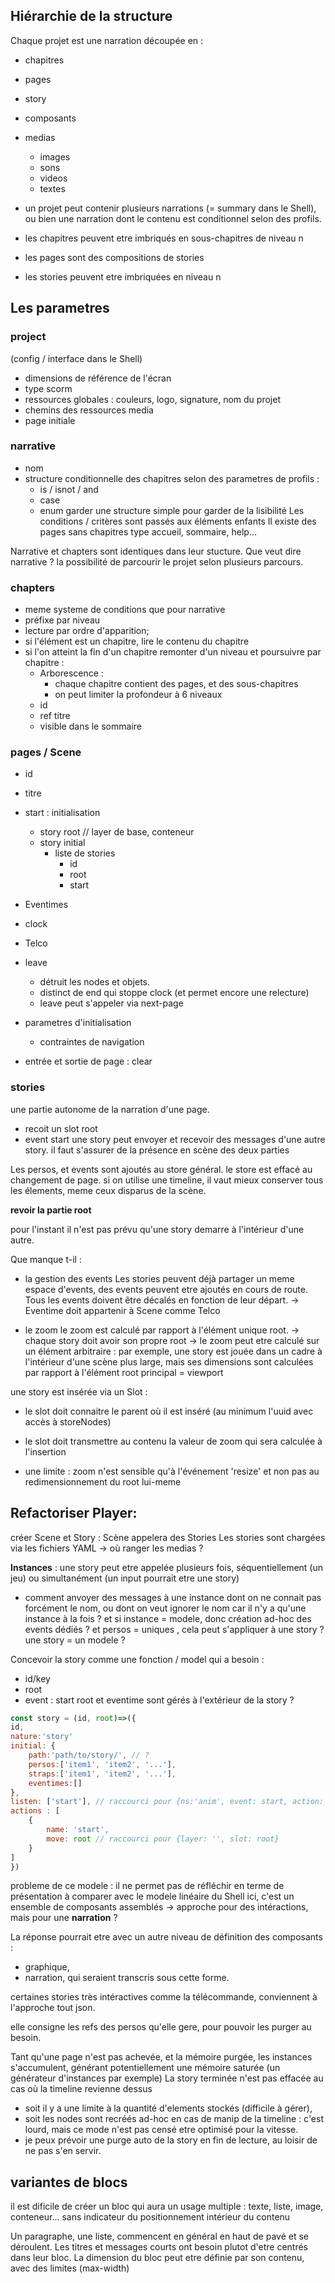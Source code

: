 ## Hiérarchie de la structure

Chaque projet est une narration  découpée en :
 - chapitres
 - pages
 - story
 - composants
 - medias
    - images
    - sons
    - videos
    - textes

- un projet peut contenir plusieurs narrations (= summary dans le Shell), ou bien une narration dont le contenu est conditionnel selon des profils.
- les chapitres peuvent etre imbriqués en sous-chapitres de niveau n
- les pages sont des compositions de stories
- les stories peuvent etre imbriquées en niveau n

## Les parametres

### project
(config / interface dans le Shell)
- dimensions de référence de l'écran
- type scorm
- ressources globales : couleurs, logo, signature, nom du projet
- chemins des ressources media
- page initiale

### narrative
- nom 
- structure conditionnelle des chapitres selon des parametres de profils : 
    - is / isnot / and
    - case
    - enum
    garder une structure simple pour garder de la lisibilité
Les conditions / critères sont passés aux éléments enfants
Il existe des pages sans chapitres type accueil, sommaire, help...

Narrative et chapters sont identiques dans leur stucture.
Que veut dire narrative ? la possibilité de parcourir le projet selon plusieurs parcours.

### chapters
- meme systeme de conditions que pour narrative
- préfixe par niveau
- lecture par ordre d'apparition; 
- si l'élément est un chapitre, lire le contenu du chapitre
- si l'on atteint la fin d'un chapitre remonter d'un niveau et poursuivre
par chapitre : 
    - Arborescence : 
        - chaque chapitre contient des pages, et des sous-chapitres
        - on peut limiter la profondeur à 6 niveaux
    - id
    - ref titre 
    - visible dans le sommaire

### pages / Scene
- id
- titre
- start : initialisation
    - story root // layer de base, conteneur
    - story initial
        - liste de stories
            - id
            - root
            - start
- Eventimes
- clock
- Telco
- leave
    - détruit les nodes et objets. 
    - distinct de end qui stoppe clock (et permet encore une relecture)
    - leave peut s'appeler via next-page


- parametres d'initialisation 
    - contraintes de navigation 
- entrée et sortie de page : clear

### stories
une partie autonome de la narration d'une page. 
- recoit un slot root 
- event start
une story peut envoyer et recevoir des messages d'une autre story. il faut s'assurer de la présence en scène des deux parties

Les persos, et events sont ajoutés au store général. 
le store est effacé au changement de page. 
si on utilise une timeline, il vaut mieux conserver tous les élements, meme ceux disparus de la scène.

**revoir la partie root**

pour l'instant il n'est pas prévu qu'une story demarre à l'intérieur d'une autre. 

Que manque t-il :
- la gestion des events
Les stories peuvent déjà partager un meme espace d'events, des events peuvent etre ajoutés en cours de route. 
Tous les events doivent être décalés en fonction de leur départ.
-> Eventime doit appartenir à Scene comme Telco

- le zoom 
le zoom est calculé par rapport à l'élément unique root. 
-> chaque story doit avoir son propre root
-> le zoom peut etre calculé sur un élément arbitraire : par exemple, une story est jouée dans un cadre à l'intérieur d'une scène plus large, mais ses dimensions sont calculées par rapport à l'élément root principal = viewport 

une story est insérée via un Slot : 
- le slot doit connaitre le parent où il est inséré (au minimum l'uuid avec accès à storeNodes) 
- le slot doit transmettre au contenu la valeur de zoom qui sera calculée à l'insertion

- une limite  : zoom n'est sensible qu'à l'événement 'resize' et non pas au redimensionnement du root lui-meme

## Refactoriser Player:
créer Scene et Story :
Scène appelera des Stories
Les stories sont chargées via les fichiers YAML
-> où ranger les medias ?


**Instances** : une story peut etre appelée plusieurs fois, séquentiellement (un jeu) ou simultanément (un input pourrait etre une story)
- comment anvoyer des messages à une instance dont on ne connait pas forcément le nom, ou dont on veut ignorer le nom car il n'y a qu'une instance à la fois ?
et si instance = modele, donc création ad-hoc des events dédiés ?
et persos = uniques , cela peut s'appliquer à une story ?
une story = un modele ? 

Concevoir la story comme une fonction / model qui a besoin :
- id/key
- root
- event : start
root et eventime sont gérés à l'extérieur de la story ?


```js
const story = (id, root)=>({
id,
nature:'story'
initial: {
    path:'path/to/story/', // ? 
    persos:['item1', 'item2', '...'],
    straps:['item1', 'item2', '...'],
    eventimes:[]
},
listen: ['start'], // raccourci pour {ns:'anim', event: start, action: 'start'}
actions : [
    {
        name: 'start',
        move: root // raccourci pour {layer: '', slot: root}
    }
]
})
```
probleme de ce modele : 
il ne permet pas de réfléchir en terme de présentation
à comparer avec le modele linéaire du Shell
ici, c'est un ensemble de composants  assemblés
 -> approche pour des intéractions, mais pour une **narration** ?

 La réponse pourrait etre avec un autre niveau de définition des composants :
-  graphique,
- narration,
qui seraient transcris sous cette forme.

certaines stories très intéractives comme la télécommande, conviennent à l'approche tout json.

elle consigne les refs des persos qu'elle gere, pour pouvoir les purger au besoin.

Tant qu'une page n'est pas achevée, et la mémoire purgée, les instances s'accumulent, générant potentiellement une mémoire saturée (un générateur d'instances par exemple)
La story terminée n'est pas effacée au cas où la timeline revienne dessus

- soit il y a une limite à la quantité d'elements stockés (difficile à gérer), 
- soit les nodes sont recréés ad-hoc en cas de manip de la timeline : c'est lourd, mais ce mode n'est pas censé etre optimisé pour la vitesse. 
- je peux prévoir une purge auto de la story en fin de lecture, au loisir de ne pas s'en servir.


## variantes de blocs
il est dificile de créer un bloc qui aura un usage multiple : texte, liste, image, conteneur... sans indicateur du positionnement intérieur du contenu

Un paragraphe, une liste, commencent en général en haut de pavé et se déroulent.
Les titres et messages courts ont besoin plutot d'etre centrés dans leur bloc. 
La dimension du bloc peut etre définie par son contenu, avec des limites (max-width)